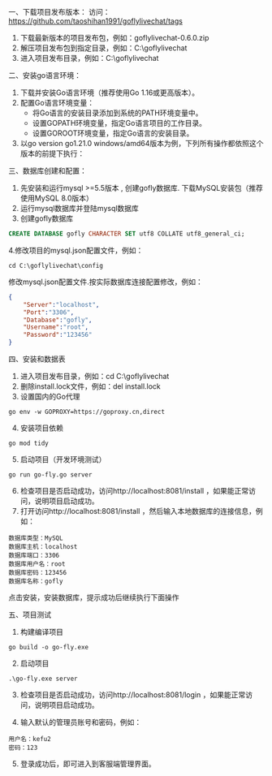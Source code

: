 一、下载项目发布版本：
访问：https://github.com/taoshihan1991/goflylivechat/tags

1.  下载最新版本的项目发布包，例如：goflylivechat-0.6.0.zip
2.  解压项目发布包到指定目录，例如：C:\goflylivechat
3.  进入项目发布目录，例如：C:\goflylivechat

二、安装go语言环境：
1. 下载并安装Go语言环境（推荐使用Go 1.16或更高版本）。
2. 配置Go语言环境变量：
   - 将Go语言的安装目录添加到系统的PATH环境变量中。
   - 设置GOPATH环境变量，指定Go语言项目的工作目录。
   - 设置GOROOT环境变量，指定Go语言的安装目录。
3. 以go version go1.21.0 windows/amd64版本为例，下列所有操作都依照这个版本的前提下执行：


三、数据库创建和配置：
1. 先安装和运行mysql >=5.5版本 , 创建gofly数据库.  下载MySQL安装包（推荐使用MySQL 8.0版本）
2. 运行mysql数据库并登陆mysql数据库
3. 创建gofly数据库
```sql
CREATE DATABASE gofly CHARACTER SET utf8 COLLATE utf8_general_ci;
```
4.修改项目的mysql.json配置文件，例如：
```shell
cd C:\goflylivechat\config
```
修改mysql.json配置文件.按实际数据库连接配置修改，例如：
```json
{
	"Server":"localhost",
	"Port":"3306",
	"Database":"gofly",
	"Username":"root",
	"Password":"123456"
}

```


四、安装和数据表
1. 进入项目发布目录，例如：cd C:\goflylivechat
2. 删除install.lock文件，例如：del install.lock
3. 设置国内的Go代理
```shell
go env -w GOPROXY=https://goproxy.cn,direct
```
4. 安装项目依赖
```shell
go mod tidy
```
5. 启动项目（开发环境测试）
```shell
go run go-fly.go server
```
6. 检查项目是否启动成功，访问http://localhost:8081/install ，如果能正常访问，说明项目启动成功。
7. 打开访问http://localhost:8081/install ，然后输入本地数据库的连接信息，例如：
```
数据库类型：MySQL
数据库主机：localhost
数据库端口：3306
数据库用户名：root
数据库密码：123456
数据库名称：gofly
```
点击安装，安装数据库，提示成功后继续执行下面操作


五、项目测试
1. 构建编译项目
```shell
go build -o go-fly.exe
```
2. 启动项目
```shell
.\go-fly.exe server
```
3. 检查项目是否启动成功，访问http://localhost:8081/login ，如果能正常访问，说明项目启动成功。

4. 输入默认的管理员账号和密码，例如：
```
用户名：kefu2
密码：123
```
5. 登录成功后，即可进入到客服端管理界面。